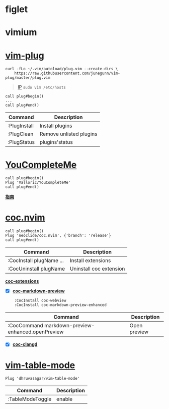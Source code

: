 # figlet
# vimium
# [vim-plug](https://github.com/junegunn/vim-plug)
```
curl -fLo ~/.vim/autoload/plug.vim --create-dirs \
    https://raw.githubusercontent.com/junegunn/vim-plug/master/plug.vim
```
> [IP](https://seo.chinaz.com/raw.githubusercontent.com)  `sudo vim /etc/hosts`

    call plug#begin()
    ...
    call plug#end()


|Command|Description|
|---    |---    |
|:PlugInstall|Install plugins|
|:PlugClean|Remove unlisted plugins|
|:PlugStatus|plugins'status|

# [YouCompleteMe](https://github.com/ycm-core/YouCompleteMe)
    call plug#begin()
    Plug 'Valloric/YouCompleteMe'
    call plug#end()
**[指南](https://github.com/ycm-core/YouCompleteMe/wiki/Full-Installation-Guide)**

# [coc.nvim](https://github.com/neoclide/coc.nvim)
    call plug#begin()
    Plug 'neoclide/coc.nvim', {'branch': 'release'}
    call plug#end()



|Command|Description|
|---    |---    |
|:CocInstall plugName ... |Install extensions|
|:CocUninstall plugName |Uninstall coc extension|

**[coc-extensions](https://github.com/neoclide/coc.nvim/wiki/Using-coc-extensions)**

- [x] **[coc-markdown-preview](https://github.com/weirongxu/coc-markdown-preview-enhanced)**
```
    :CocInstall coc-webview
    :CocInstall coc-markdown-preview-enhanced
```
|Command|Description|
|---    |---    |
|:CocCommand markdown-preview-enhanced.openPreview      |Open preview   |

- [x] **[coc-clangd](https://github.com/clangd/coc-clangd)**

# [vim-table-mode](https://github.com/dhruvasagar/vim-table-mode)
```
Plug 'dhruvasagar/vim-table-mode'
```

| Command          | Description |
|------------------|-------------|
| :TableModeToggle | enable      |

